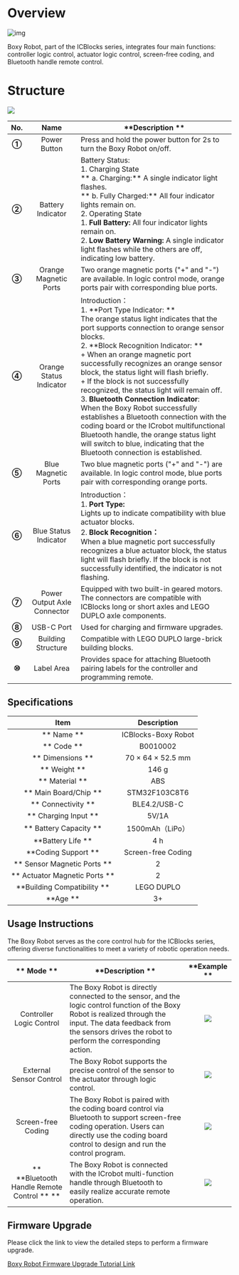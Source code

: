 # Overview  
 ![img](img/1.png)

Boxy Robot, part of the ICBlocks series, integrates four main functions: controller logic control, actuator logic control, screen-free coding, and Bluetooth handle remote control.  

# Structure
![](https://cdn.nlark.com/yuque/0/2024/png/50993910/1733648985359-af49ae15-d0e6-4f6e-a94c-b465c8cb6b84.png)

| **No.** | **Name** | **Description  ** |
| :---: | :---: | --- |
| **①** |  Power Button   |  Press and hold the power button for 2s to turn the Boxy Robot on/off.   |
| **②** | Battery Indicator   | Battery Status:  <br/>1.  Charging State  <br/>**         a. Charging:** A single indicator light flashes.  <br/>**         b. Fully Charged:** All four indicator lights remain on.  <br/>2.  Operating State   <br/>    1. **Full Battery:** All four indicator lights remain on.<br/>    2. **Low Battery Warning:** A single indicator light flashes while the others are off, indicating low battery.   |
| **③** | Orange Magnetic Ports |  Two orange magnetic ports ("+" and "-") are available. In logic control mode, orange ports pair with corresponding blue ports.   |
| **④** | Orange Status Indicator  | Introduction：<br/>1. **Port Type Indicator:   **<br/>The orange status light indicates that the port supports connection to orange sensor blocks.  <br/>2. **Block Recognition Indicator: **<br/>+ When an orange magnetic port successfully recognizes an orange sensor block, the status light will flash briefly.<br/>+ If the block is not successfully recognized, the status light will remain off.<br/>3. **Bluetooth Connection Indicator**:  <br/>When the Boxy Robot successfully establishes a Bluetooth connection with the coding board or the ICrobot multifunctional Bluetooth handle, the orange status light will switch to blue, indicating that the Bluetooth connection is established.   |
| **⑤** | Blue Magnetic Ports   | Two blue magnetic ports ("+" and "-") are available. In logic control mode, blue ports pair with corresponding orange ports.   |
| **⑥** |  Blue Status Indicator   | Introduction：<br/>1. **Port Type:**<br/>       Lights up to indicate compatibility with blue actuator blocks.  <br/>2. **Block Recognition：**<br/>When a blue magnetic port successfully recognizes a blue actuator block, the status light will flash briefly.   If the block is not successfully identified, the indicator is not flashing. |
| **⑦** | Power Output Axle Connector   | Equipped with two built-in geared motors. The connectors are compatible with ICBlocks long or short axles and LEGO DUPLO axle components.   |
| **⑧** | USB-C Port   | Used for charging and firmware upgrades.   |
| **⑨** | Building Structure   | Compatible with LEGO DUPLO large-brick building blocks.   |
| **⑩** | Label Area   | Provides space for attaching Bluetooth pairing labels for the controller and programming remote.   |


## Specifications  
| **Item** | **Description** |
| :---: | :---: |
| **  Name  ** | ICBlocks-Boxy Robot |
| ** Code  ** |  B0010002   |
| ** Dimensions  ** |  70 × 64 × 52.5 mm   |
| ** Weight  ** | 146 g |
| ** Material  ** | ABS |
| ** Main Board/Chip  ** | STM32F103C8T6 |
| ** Connectivity  ** | BLE4.2/USB-C |
| ** Charging Input  ** | 5V/1A |
| ** Battery Capacity  ** | 1500mAh（LiPo）  |
| **Battery Life  ** | 4 h |
| **Coding Support  ** |  Screen-free Coding |
| ** Sensor Magnetic Ports  ** | 2 |
| ** Actuator Magnetic Ports  ** | 2 |
| **Building Compatibility  ** |  LEGO DUPLO   |
| **Age  ** | 3+ |


##  Usage Instructions  
The Boxy Robot serves as the core control hub for the ICBlocks series, offering diverse functionalities to meet a variety of robotic operation needs.  

| ** Mode  ** | **Description  ** | **Example  ** |
| :---: | --- | :---: |
|  Controller Logic Control   | The Boxy Robot is directly connected to the sensor, and the logic control function of the Boxy Robot is realized through the input. The data feedback from the sensors drives the robot to perform the corresponding action. | ![](https://cdn.nlark.com/yuque/0/2024/gif/51021531/1732939928940-3d3903c9-4a8c-415b-a080-bb9bb2585eb5.gif) |
| External Sensor Control | The Boxy Robot supports the precise control of the sensor to the actuator through logic control. | ![](https://cdn.nlark.com/yuque/0/2024/gif/51021531/1732939944974-287172a4-85ce-45cd-9194-27d28fd21e11.gif) |
|  Screen-free Coding   | The Boxy Robot is paired with the coding board control via Bluetooth to support screen-free coding operation. Users can directly use the coding board control to design and run the control program. | ![](https://cdn.nlark.com/yuque/0/2024/gif/51021531/1732963784786-7310d011-9454-4a02-b753-a8931d8b4d0a.gif) |
| ** **Bluetooth Handle Remote Control ** ** | The Boxy Robot is connected with the ICrobot multi-function handle through Bluetooth to easily realize accurate remote operation. | ![](https://cdn.nlark.com/yuque/0/2024/gif/51021531/1732963197685-45e0367b-e1cc-44d3-ba49-dd8dbf83c472.gif) |


## Firmware Upgrade  
Please click the link to view the detailed steps to perform a firmware upgrade.

 [Boxy Robot Firmware Upgrade Tutorial Link  ](https://www.yuque.com/g/crystal-vzc6k/cfl3ix/gy3t1bv6t9rp8avw/collaborator/join?token=Sl2UArygKC6EooFg&source=doc_collaborator#%20《Boxy%20Robot%20Firmware%20Upgrade》)



